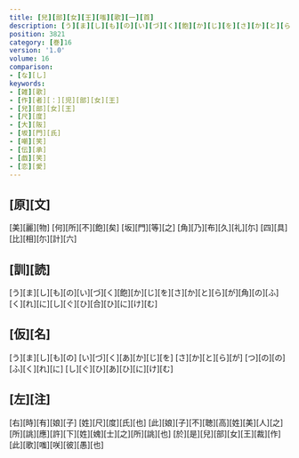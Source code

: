 ```yaml
---
title: [兒][部][女][王][嗤][歌][一][首]
description: [う][ま][し][も][の][い][づ][く][飽][か][じ][を][さ][か][と][ら][が][角][の][ふ][く][れ][に][し][ぐ][ひ][合][ひ][に][け][む]
position: 3821
category: [巻]16
version: '1.0'
volume: 16
comparison:
- [な][し]
keywords:
- [雑][歌]
- [作][者][：][児][部][女][王]
- [兒][部][女][王]
- [尺][度]
- [大][阪]
- [坂][門][氏]
- [嘲][笑]
- [伝][承]
- [戯][笑]
- [恋][愛]
---
```


## [原][文]

[美][麗][物] [何][所][不][飽][矣] [坂][門][等][之] [角][乃][布][久][礼][尓] [四][具][比][相][尓][計][六]

## [訓][読]

[う][ま][し][も][の][い][づ][く][飽][か][じ][を][さ][か][と][ら][が][角][の][ふ][く][れ][に][し][ぐ][ひ][合][ひ][に][け][む]

## [仮][名]

[う][ま][し][も][の] [い][づ][く][あ][か][じ][を] [さ][か][と][ら][が] [つ][の][の][ふ][く][れ][に] [し][ぐ][ひ][あ][ひ][に][け][む]

## [左][注]

[右][時][有][娘][子] [姓][尺][度][氏][也] [此][娘][子][不][聴][高][姓][美][人][之][所][誂][應][許][下][姓][媿][士][之][所][誂][也] [於][是][兒][部][女][王][裁][作][此][歌][嗤][咲][彼][愚][也]
